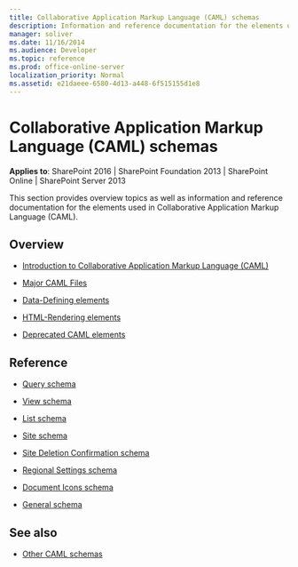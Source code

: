 ```yaml
---
title: Collaborative Application Markup Language (CAML) schemas
description: Information and reference documentation for the elements used in Collaborative Application Markup Language (CAML).
manager: soliver
ms.date: 11/16/2014
ms.audience: Developer
ms.topic: reference
ms.prod: office-online-server
localization_priority: Normal
ms.assetid: e21daeee-6580-4d13-a448-6f515155d1e8
---
```


# Collaborative Application Markup Language (CAML) schemas

**Applies to**: SharePoint 2016 | SharePoint Foundation 2013 | SharePoint Online | SharePoint Server 2013

This section provides overview topics as well as information and reference documentation for the elements used in Collaborative Application Markup Language (CAML).

## Overview

- [Introduction to Collaborative Application Markup Language (CAML)](introduction-to-collaborative-application-markup-language-caml.md)

- [Major CAML Files](major-caml-files.md)

- [Data-Defining elements](data-defining-elements.md)

- [HTML-Rendering elements](html-rendering-elements.md)

- [Deprecated CAML elements](deprecated-caml-elements.md)

## Reference

- [Query schema](query-schema.md)

- [View schema](view-schema.md)

- [List schema](list-schema.md)

- [Site schema](site-schema.md)

- [Site Deletion Confirmation schema](site-deletion-confirmation-schema.md)

- [Regional Settings schema](regional-settings-schema.md)

- [Document Icons schema](document-icons-schema.md)

- [General schema](general-schema.md)

## See also

- [Other CAML schemas](http://msdn.microsoft.com/library/cee9f788-89a3-4fe1-92d8-10517c8904cf(Office.15).aspx)







